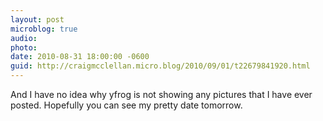 ```yaml
---
layout: post
microblog: true
audio: 
photo: 
date: 2010-08-31 18:00:00 -0600
guid: http://craigmcclellan.micro.blog/2010/09/01/t22679841920.html
---
```

And I have no idea why yfrog is not showing any pictures that I have ever posted.  Hopefully you can see my pretty date tomorrow.
